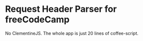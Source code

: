 # Request Header Parser for freeCodeCamp

No ClementineJS. The whole app is just 20 lines of coffee-script.